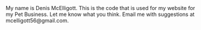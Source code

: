 <html>
<head>
<title><strong>Introduction</strong></title>
</head>

<body>
My name is Denis McElligott. This is the code that is used for my website for my Pet Business. Let me know what you think. Email me with suggestions at mcelligott56@gmail.com.
</body>


</html>
